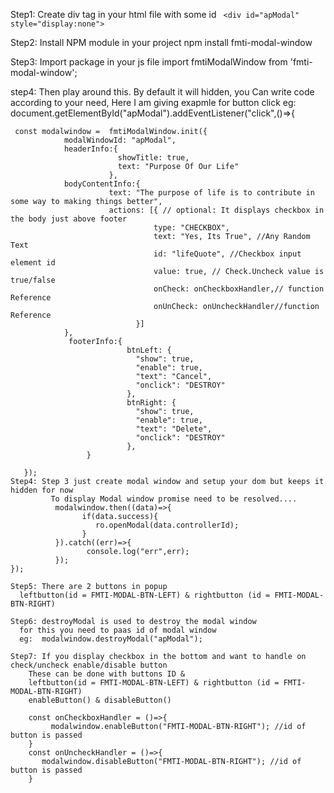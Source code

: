 Step1: Create div tag in your html file with some id
` <div id="apModal" style="display:none">`

Step2: Install NPM module in your project
  npm install fmti-modal-window
  
Step3: Import package in your js file
import fmtiModalWindow from 'fmti-modal-window';

step4: Then play around this. By default it will hidden, you Can write
  code according to your need, Here I am giving exapmle for button click
 eg:  
   document.getElementById("apModal").addEventListener("click",()=>{
       
     const modalwindow =  fmtiModalWindow.init({
                modalWindowId: "apModal",
                headerInfo:{
                            showTitle: true,
                            text: "Purpose Of Our Life"
                          },
                bodyContentInfo:{
                          text: "The purpose of life is to contribute in some way to making things better",
                          actions: [{ // optional: It displays checkbox in the body just above footer
                                    type: "CHECKBOX", 
                                    text: "Yes, Its True", //Any Random Text
                                    id: "lifeQuote", //Checkbox input element id
                                    value: true, // Check.Uncheck value is true/false
                                    onCheck: onCheckboxHandler,// function Reference
                                    onUnCheck: onUncheckHandler//function Reference
                                }]
                },
                 footerInfo:{
                              btnLeft: {
                                "show": true,
                                "enable": true,
                                "text": "Cancel",
                                "onclick": "DESTROY"
                              },
                              btnRight: {
                                "show": true,
                                "enable": true,
                                "text": "Delete",
                                "onclick": "DESTROY"
                              },
                     }

       });
    Step4: Step 3 just create modal window and setup your dom but keeps it hidden for now
             To display Modal window promise need to be resolved....
              modalwindow.then((data)=>{
                    if(data.success){
                       ro.openModal(data.controllerId);
                    }
              }).catch((err)=>{
                     console.log("err",err);
              });
    }); 
    
    Step5: There are 2 buttons in popup 
      leftbutton(id = FMTI-MODAL-BTN-LEFT) & rightbutton (id = FMTI-MODAL-BTN-RIGHT)
      
    Step6: destroyModal is used to destroy the modal window
      for this you need to paas id of modal window
      eg:  modalwindow.destroyModal("apModal");
      
    Step7: If you display checkbox in the bottom and want to handle on check/uncheck enable/disable button
        These can be done with buttons ID & 
        leftbutton(id = FMTI-MODAL-BTN-LEFT) & rightbutton (id = FMTI-MODAL-BTN-RIGHT)
        enableButton() & disableButton()
        
        const onCheckboxHandler = ()=>{
             modalwindow.enableButton("FMTI-MODAL-BTN-RIGHT"); //id of button is passed
        }
        const onUncheckHandler = ()=>{
           modalwindow.disableButton("FMTI-MODAL-BTN-RIGHT"); //id of button is passed
        }

      
       
